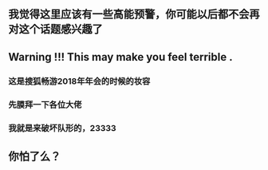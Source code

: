 

## 我觉得这里应该有一些高能预警，你可能以后都不会再对这个话题感兴趣了

## Warning !!! This may make you feel terrible .

### 这是搜狐畅游2018年年会的时候的妆容


### 先膜拜一下各位大佬

### 我就是来破坏队形的，23333

## 你怕了么？

